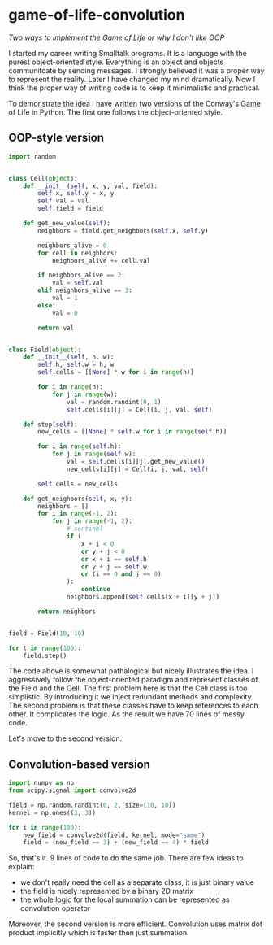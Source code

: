 # game-of-life-convolution

*Two ways to implement the Game of Life or why I don't like OOP*

I started my career writing Smalltalk programs. It is a language with the purest object-oriented style. Everything is an object and objects communitcate by sending messages. I strongly believed it was a proper way to represent the reality. Later I have changed my mind dramatically. Now I think the proper way of writing code is to keep it minimalistic and practical.

To demonstrate the idea I have written two versions of the Conway's Game of Life in Python. The first one follows the object-oriented style.

## OOP-style version

```python
import random


class Cell(object):
    def __init__(self, x, y, val, field):
        self.x, self.y = x, y
        self.val = val
        self.field = field

    def get_new_value(self):
        neighbors = field.get_neighbors(self.x, self.y)

        neighbors_alive = 0
        for cell in neighbors:
            neighbors_alive += cell.val

        if neighbors_alive == 2:
            val = self.val
        elif neighbors_alive == 3:
            val = 1
        else:
            val = 0

        return val


class Field(object):
    def __init__(self, h, w):
        self.h, self.w = h, w
        self.cells = [[None] * w for i in range(h)]

        for i in range(h):
            for j in range(w):
                val = random.randint(0, 1)
                self.cells[i][j] = Cell(i, j, val, self)

    def step(self):
        new_cells = [[None] * self.w for i in range(self.h)]

        for i in range(self.h):
            for j in range(self.w):
                val = self.cells[i][j].get_new_value()
                new_cells[i][j] = Cell(i, j, val, self)

        self.cells = new_cells

    def get_neighbors(self, x, y):
        neighbors = []
        for i in range(-1, 2):
            for j in range(-1, 2):
                # sentinel
                if (
                    x + i < 0
                    or y + j < 0
                    or x + i == self.h
                    or y + j == self.w
                    or (i == 0 and j == 0)
                ):
                    continue
                neighbors.append(self.cells[x + i][y + j])

        return neighbors


field = Field(10, 10)

for t in range(100):
    field.step()
```

The code above is somewhat pathalogical but nicely illustrates the idea. I aggressively follow the object-oriented paradigm and represent classes of the Field and the Cell. The first problem here is that the Cell class is too simplistic. By introducing it we inject redundant methods and complexity. The second problem is that these classes have to keep references to each other. It complicates the logic. As the result we have 70 lines of messy code.

Let's move to the second version.

## Convolution-based version

```python
import numpy as np
from scipy.signal import convolve2d

field = np.random.randint(0, 2, size=(10, 10))
kernel = np.ones((3, 3))

for i in range(100):
    new_field = convolve2d(field, kernel, mode="same")
    field = (new_field == 3) + (new_field == 4) * field
```

So, that's it. 9 lines of code to do the same job. There are few ideas to explain:
- we don't really need the cell as a separate class, it is just binary value
- the field is nicely represented by a binary 2D matrix
- the whole logic for the local summation can be represented as convolution operator

Moreover, the second version is more efficient. Convolution uses matrix dot product implicitly which is faster then just summation.

